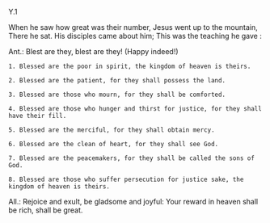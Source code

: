 Y.1

When he saw how great was their number, 
Jesus went up to the mountain, 
There he sat.
His disciples came about him; 
This was the teaching he gave :

Ant.: Blest are they, blest are they! (Happy indeed!)

    1. Blessed are the poor in spirit, the kingdom of heaven is theirs.

    2. Blessed are the patient, for they shall possess the land.

    3. Blessed are those who mourn, for they shall be comforted.

    4. Blessed are those who hunger and thirst for justice, for they shall have their fill.

    5. Blessed are the merciful, for they shall obtain mercy.

    6. Blessed are the clean of heart, for they shall see God.

    7. Blessed are the peacemakers, for they shall be called the sons of God.

    8. Blessed are those who suffer persecution for justice sake, the kingdom of heaven is theirs.

All.: Rejoice and exult, be gladsome and joyful: 
Your reward in heaven shall be rich, shall be great.

